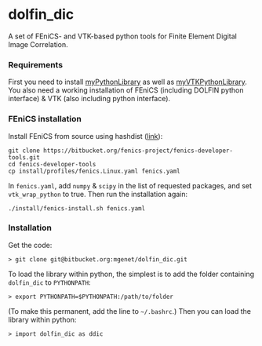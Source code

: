 # dolfin_dic
A set of FEniCS- and VTK-based python tools for Finite Element Digital Image Correlation.
### Requirements
First you need to install [myPythonLibrary](https://github.com/mgenet/myPythonLibrary) as well as [myVTKPythonLibrary](https://github.com/mgenet/myVTKPythonLibrary). You also need a working installation of FEniCS (including DOLFIN python interface) & VTK (also including python interface).
### FEniCS installation
Install FEniCS from source using hashdist ([link](https://fenicsproject.org/download/installation_using_hashdist.html)):
```
git clone https://bitbucket.org/fenics-project/fenics-developer-tools.git
cd fenics-developer-tools
cp install/profiles/fenics.Linux.yaml fenics.yaml
```
In `fenics.yaml`, add `numpy` & `scipy` in the list of requested packages, and set `vtk_wrap_python` to true. Then run the installation again:
```
./install/fenics-install.sh fenics.yaml
```
### Installation
Get the code:
```
> git clone git@bitbucket.org:mgenet/dolfin_dic.git
```
To load the library within python, the simplest is to add the folder containing `dolfin_dic` to `PYTHONPATH`:
```
> export PYTHONPATH=$PYTHONPATH:/path/to/folder
```
(To make this permanent, add the line to `~/.bashrc`.)
Then you can load the library within python:
```
> import dolfin_dic as ddic
```